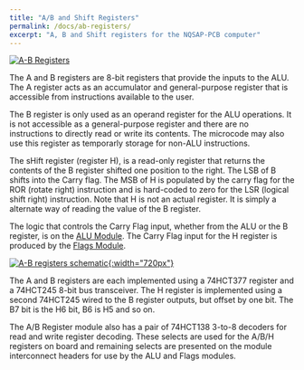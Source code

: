 ```yaml
---
title: "A/B and Shift Registers"
permalink: /docs/ab-registers/
excerpt: "A, B and Shift registers for the NQSAP-PCB computer"
---
```


[![A-B Registers](../../assets/images/ab-registers-board-500.jpg "A-B Registers")](../../assets/images/ab-registers-board.jpg)

The A and B registers are 8-bit registers that provide the inputs to the ALU.  The A
register acts as an accumulator and general-purpose register that is accessible from
instructions available to the user.

The B register is only used as an operand register for the ALU operations.  It is not
accessible as a general-purpose register and there are no instructions to directly read or
write its contents.  The microcode may also use this register as temporarly storage for
non-ALU instructions.

The sHift register (register H), is a read-only register that returns the contents of the
B register shifted one position to the right.  The LSB of B shifts into the Carry flag.
The MSB of H is populated by the carry flag for the ROR (rotate right) instruction and is
hard-coded to zero for the LSR (logical shift right) instruction.  Note that H is not an
actual register.  It is simply a alternate way of reading the value of the B register.

The logic that controls the Carry Flag input, whether from the ALU or the B register, is on the [ALU Module](../alu).
The Carry Flag input for the H register is produced by the [Flags Module](../flags).

[![A-B registers schematic](../../assets/images/ab-registers-schematic.png "A-B registers schematic"){:width="720px"}](../../assets/images/ab-registers-schematic.png)

The A and B registers are each implemented using a 74HCT377 register and a 74HCT245 8-bit
bus transceiver. The H register is implemented using a second 74HCT245 wired to the B
register outputs, but offset by one bit.  The B7 bit is the H6 bit, B6 is H5 and so on.

The A/B Register module also has a pair of 74HCT138 3-to-8 decoders for read and write
register decoding.  These selects are used for the A/B/H registers on board and remaining
selects are presented on the module interconnect headers for use by the ALU and Flags
modules.
